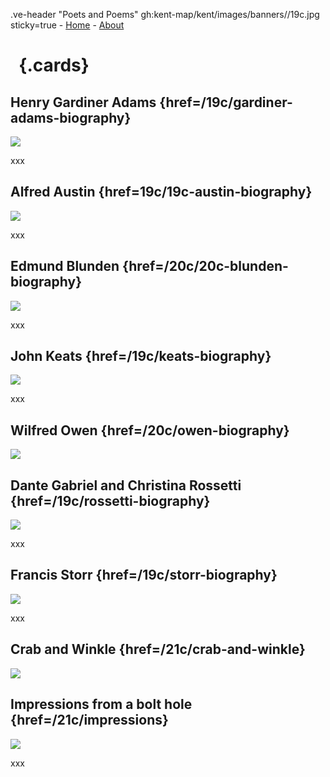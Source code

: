 .ve-header "Poets and Poems" gh:kent-map/kent/images/banners//19c.jpg sticky=true
    - [Home](/)
    - [About](/about)

# &nbsp; {.cards}

## Henry Gardiner Adams {href=/19c/gardiner-adams-biography}

![](https://iiif.juncture-digital.org/thumbnail?url=xxx)

xxx

## Alfred Austin {href=19c/19c-austin-biography}

![](https://iiif.juncture-digital.org/thumbnail?url=xxx)

xxx

## Edmund Blunden {href=/20c/20c-blunden-biography}

![](https://iiif.juncture-digital.org/thumbnail?url=xxx)

xxx

## John Keats {href=/19c/keats-biography}

![](https://iiif.juncture-digital.org/thumbnail?url=xxx)

xxx

## Wilfred Owen {href=/20c/owen-biography}

![](https://iiif.juncture-digital.org/thumbnail?url=xxx)

## Dante Gabriel and Christina Rossetti {href=/19c/rossetti-biography}

![](https://iiif.juncture-digital.org/thumbnail?url=xxx)

xxx

## Francis Storr {href=/19c/storr-biography}

![](https://iiif.juncture-digital.org/thumbnail?url=xxx)

xxx

## Crab and Winkle {href=/21c/crab-and-winkle}

![](https://iiif.juncture-digital.org/thumbnail?url=xxx)

## Impressions from a bolt hole {href=/21c/impressions}

![](https://iiif.juncture-digital.org/thumbnail?url=xxx)

xxx
